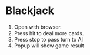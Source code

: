 # Blackjack
1. Open with browser.
2. Press hit to deal more cards.
3. Press stop to pass turn to AI
4. Popup will show game result
